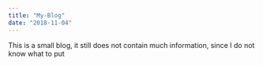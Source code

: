 ```yaml
---
title: "My-Blog"
date: "2018-11-04"
---
```

This is a small blog, it still does not contain much information, since I do not know what to put
